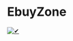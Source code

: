 # EbuyZone

<a target="_blank" rel="noopener noreferrer" href="/i0natan/nodebestpractices/blob/master/assets/images/checkbox-small-blue.png"><img src="/i0natan/nodebestpractices/raw/master/assets/images/checkbox-small-blue.png" alt="✔" style="max-width:100%;"></a>
